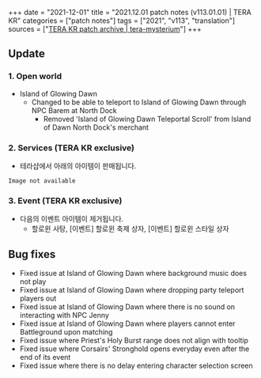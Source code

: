 +++
date = "2021-12-01"
title = "2021.12.01 patch notes (v113.01.01) | TERA KR"
categories = ["patch notes"]
tags = ["2021", "v113", "translation"]
sources = ["[TERA KR patch archive | tera-mysterium](/ko/patch/2021/v113-01-01)"]
+++

## Update

### **1.** Open world
- Island of Glowing Dawn
  - Changed to be able to teleport to  Island of Glowing Dawn through NPC Barem at North Dock
    - Removed 'Island of Glowing Dawn Teleportal Scroll' from Island of Dawn North Dock's merchant

### **2.** Services (TERA KR exclusive)
- 테라샵에서 아래의 아이템이 판매됩니다.

`Image not available`

### **3.** Event (TERA KR exclusive)
- 다음의 이벤트 아이템이 제거됩니다.
  - 할로윈 사탕, [이벤트] 할로윈 축제 상자, [이벤트] 할로윈 스타일 상자

## Bug fixes

- Fixed issue at Island of Glowing Dawn where background music does not play
- Fixed issue at Island of Glowing Dawn where dropping party teleport players out
- Fixed issue at Island of Glowing Dawn where there is no sound on interacting with NPC Jenny
- Fixed issue at Island of Glowing Dawn where players cannot enter Battleground upon matching
- Fixed issue where Priest's Holy Burst range does not align with tooltip
- Fixed issue where Corsairs' Stronghold opens everyday even after the end of its event
- Fixed issue where there is no delay entering character selection screen
